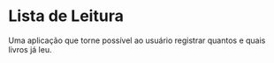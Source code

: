 # Lista de Leitura

Uma aplicação que torne possível ao usuário registrar quantos e quais livros já leu.
